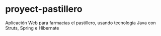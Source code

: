 proyect-pastillero
==================

Aplicación Web para farmacias el pastillero, usando tecnologia Java con Struts, Spring e Hibernate
